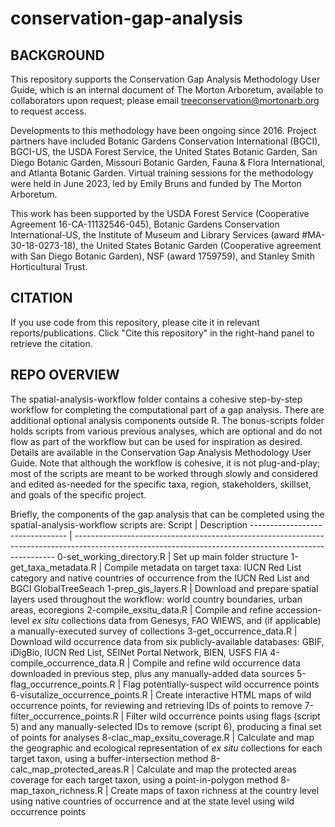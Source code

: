 # conservation-gap-analysis

## BACKGROUND

This repository supports the Conservation Gap Analysis Methodology User Guide, which is an internal document of The Morton Arboretum, available to collaborators upon request; please email treeconservation@mortonarb.org to request access. 

Developments to this methodology have been ongoing since 2016. Project partners have included Botanic Gardens Conservation International (BGCI), BGCI-US, the USDA Forest Service, the United States Botanic Garden, San Diego Botanic Garden, Missouri Botanic Garden, Fauna & Flora International, and Atlanta Botanic Garden. Virtual training sessions for the methodology were held in June 2023, led by Emily Bruns and funded by The Morton Arboretum.

This work has been supported by the USDA Forest Service (Cooperative Agreement 16-CA-11132546-045), Botanic Gardens Conservation International-US, the Institute of Museum and Library Services (award #MA-30-18-0273-18), the United States Botanic Garden (Cooperative agreement with San Diego Botanic Garden), NSF (award 1759759), and Stanley Smith Horticultural Trust.

## CITATION

If you use code from this repository, please cite it in relevant reports/publications. Click "Cite this repository" in the right-hand panel to retrieve the citation.

## REPO OVERVIEW

The spatial-analysis-workflow folder contains a cohesive step-by-step workflow for completing the computational part of a gap analysis. There are additional optional analysis components outside R. The bonus-scripts folder holds scripts from various previous analyses, which are optional and do not flow as part of the workflow but can be used for inspiration as desired. Details are available in the Conservation Gap Analysis Methodology User Guide. Note that although the workflow is cohesive, it is not plug-and-play; most of the scripts are meant to be worked through slowly and considered and edited as-needed for the specific taxa, region, stakeholders, skillset, and goals of the specific project.

Briefly, the components of the gap analysis that can be completed using the spatial-analysis-workflow scripts are:
Script                           | Description
-------------------------------- | -------------------------------------------------------------------------------------------------------------------------------------------------------
0-set_working_directory.R        | Set up main folder structure
1-get_taxa_metadata.R            | Compile metadata on target taxa: IUCN Red List category and native countries of occurrence from the IUCN Red List and BGCI GlobalTreeSeach
1-prep_gis_layers.R              | Download and prepare spatial layers used throughout the workflow: world country boundaries, urban areas, ecoregions
2-compile_exsitu_data.R          | Compile and refine accession-level *ex situ* collections data from Genesys, FAO WIEWS, and (if applicable) a manually-executed survey of collections
3-get_occurrence_data.R          | Download wild occurrence data from six publicly-available databases: GBIF, iDigBio, IUCN Red List, SEINet Portal Network, BIEN, USFS FIA
4-compile_occurrence_data.R      | Compile and refine wild occurrence data downloaded in previous step, plus any manually-added data sources
5-flag_occurrence_points.R       | Flag potentially-suspect wild occurrence points
6-visutalize_occurrence_points.R | Create interactive HTML maps of wild occurrence points, for reviewing and retrieving IDs of points to remove
7-filter_occurrence_points.R     | Filter wild occurrence points using flags (script 5) and any manually-selected IDs to remove (script 6), producing a final set of points for analyses
8-clac_map_exsitu_coverage.R     | Calculate and map the geographic and ecological representation of *ex situ* collections for each target taxon, using a buffer-intersection method
8-calc_map_protected_areas.R     | Calculate and map the protected areas coverage for each target taxon, using a point-in-polygon method
8-map_taxon_richness.R           | Create maps of taxon richness at the country level using native countries of occurrence and at the state level using wild occurrence points

